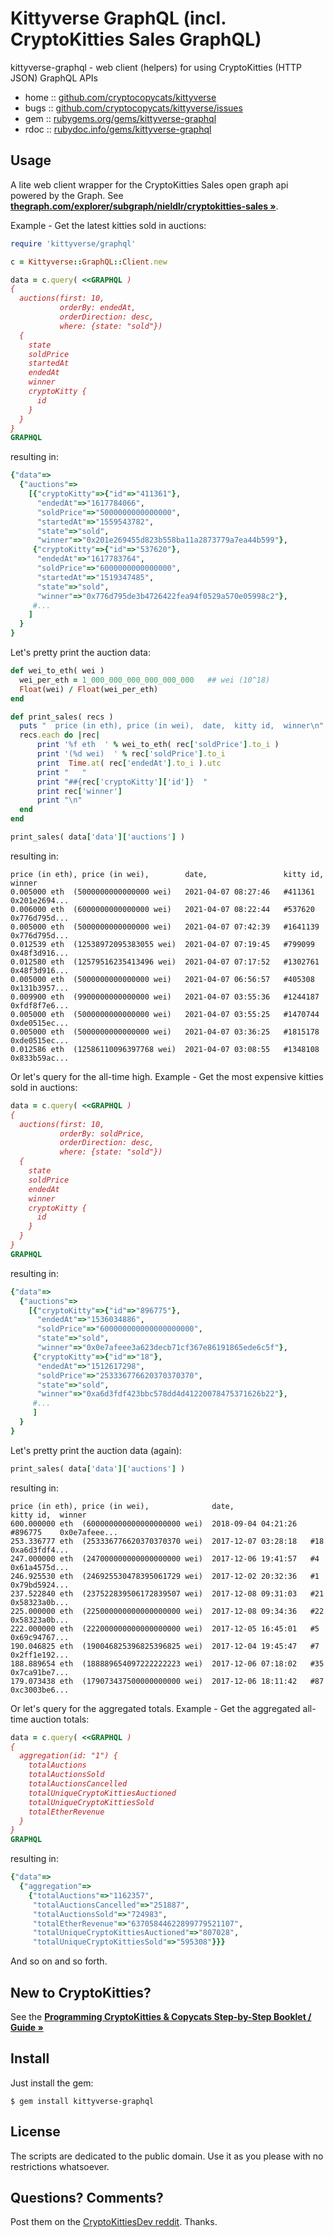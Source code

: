 # Kittyverse GraphQL  (incl. CryptoKitties Sales GraphQL)


kittyverse-graphql - web client (helpers) for using CryptoKitties (HTTP JSON) GraphQL APIs



* home  :: [github.com/cryptocopycats/kittyverse](https://github.com/cryptocopycats/kittyverse)
* bugs  :: [github.com/cryptocopycats/kittyverse/issues](https://github.com/cryptocopycats/kittyverse/issues)
* gem   :: [rubygems.org/gems/kittyverse-graphql](https://rubygems.org/gems/kittyverse-graphql)
* rdoc  :: [rubydoc.info/gems/kittyverse-graphql](http://rubydoc.info/gems/kittyverse-graphql)




## Usage

A lite web client wrapper for the CryptoKitties Sales open graph api
powered by the Graph.
See [**thegraph.com/explorer/subgraph/nieldlr/cryptokitties-sales »**](https://thegraph.com/explorer/subgraph/nieldlr/cryptokitties-sales).



Example - Get the latest kitties sold in auctions:

``` ruby
require 'kittyverse/graphql'

c = Kittyverse::GraphQL::Client.new

data = c.query( <<GRAPHQL )
{
  auctions(first: 10,
           orderBy: endedAt,
           orderDirection: desc,
           where: {state: "sold"})
  {
    state
    soldPrice
    startedAt
    endedAt
    winner
    cryptoKitty {
      id
    }
  }
}
GRAPHQL
```


resulting in:

``` ruby
{"data"=>
  {"auctions"=>
    [{"cryptoKitty"=>{"id"=>"411361"},
      "endedAt"=>"1617784066",
      "soldPrice"=>"5000000000000000",
      "startedAt"=>"1559543782",
      "state"=>"sold",
      "winner"=>"0x201e269455d823b558ba11a2873779a7ea44b599"},
     {"cryptoKitty"=>{"id"=>"537620"},
      "endedAt"=>"1617783764",
      "soldPrice"=>"6000000000000000",
      "startedAt"=>"1519347485",
      "state"=>"sold",
      "winner"=>"0x776d795de3b4726422fea94f0529a570e05998c2"},
     #...
    ]
  }
}
```

Let's pretty print the auction data:

``` ruby
def wei_to_eth( wei )
  wei_per_eth = 1_000_000_000_000_000_000   ## wei (10^18)
  Float(wei) / Float(wei_per_eth)
end

def print_sales( recs )
  puts "  price (in eth), price (in wei),  date,  kitty id,  winner\n"
  recs.each do |rec|
      print '%f eth  ' % wei_to_eth( rec['soldPrice'].to_i )
      print '(%d wei)  ' % rec['soldPrice'].to_i
      print  Time.at( rec['endedAt'].to_i ).utc
      print "   "
      print "##{rec['cryptoKitty']['id']}  "
      print rec['winner']
      print "\n"
  end
end

print_sales( data['data']['auctions'] )
```

resulting in:

```
price (in eth), price (in wei),        date,                 kitty id,  winner
0.005000 eth  (5000000000000000 wei)   2021-04-07 08:27:46   #411361    0x201e2694...
0.006000 eth  (6000000000000000 wei)   2021-04-07 08:22:44   #537620    0x776d795d...
0.005000 eth  (5000000000000000 wei)   2021-04-07 07:42:39   #1641139   0x776d795d...
0.012539 eth  (12538972095383055 wei)  2021-04-07 07:19:45   #799099    0x48f3d916...
0.012580 eth  (12579516235413496 wei)  2021-04-07 07:17:52   #1302761   0x48f3d916...
0.005000 eth  (5000000000000000 wei)   2021-04-07 06:56:57   #405308    0x131b3957...
0.009900 eth  (9900000000000000 wei)   2021-04-07 03:55:36   #1244187   0xfdf8f7e6...
0.005000 eth  (5000000000000000 wei)   2021-04-07 03:55:25   #1470744   0xde0515ec...
0.005000 eth  (5000000000000000 wei)   2021-04-07 03:36:25   #1815178   0xde0515ec...
0.012586 eth  (12586110096397768 wei)  2021-04-07 03:08:55   #1348108   0x833b59ac...
```


Or let's query for the all-time high.
Example - Get the most expensive kitties sold in auctions:


``` ruby
data = c.query( <<GRAPHQL )
{
  auctions(first: 10,
           orderBy: soldPrice,
           orderDirection: desc,
           where: {state: "sold"})
  {
    state
    soldPrice
    endedAt
    winner
    cryptoKitty {
      id
    }
  }
}
GRAPHQL
```

resulting in:

``` ruby
{"data"=>
  {"auctions"=>
    [{"cryptoKitty"=>{"id"=>"896775"},
      "endedAt"=>"1536034886",
      "soldPrice"=>"600000000000000000000",
      "state"=>"sold",
      "winner"=>"0x0e7afeee3a623decb71cf367e86191865ede6c5f"},
     {"cryptoKitty"=>{"id"=>"18"},
      "endedAt"=>"1512617298",
      "soldPrice"=>"253336776620370370370",
      "state"=>"sold",
      "winner"=>"0xa6d3fdf423bbc578dd4d41220078475371626b22"},
     #...
     ]
  }
}
```

Let's pretty print the auction data (again):

``` ruby
print_sales( data['data']['auctions'] )
```

resulting in:

```
price (in eth), price (in wei),              date,                 kitty id,  winner
600.000000 eth  (600000000000000000000 wei)  2018-09-04 04:21:26   #896775    0x0e7afeee...
253.336777 eth  (253336776620370370370 wei)  2017-12-07 03:28:18   #18        0xa6d3fdf4...
247.000000 eth  (247000000000000000000 wei)  2017-12-06 19:41:57   #4         0x61a4575d...
246.925530 eth  (246925530478395061729 wei)  2017-12-02 20:32:36   #1         0x79bd5924...
237.522840 eth  (237522839506172839507 wei)  2017-12-08 09:31:03   #21        0x58323a0b...
225.000000 eth  (225000000000000000000 wei)  2017-12-08 09:34:36   #22        0x58323a0b...
222.000000 eth  (222000000000000000000 wei)  2017-12-05 16:45:01   #5         0x69c94767...
190.046825 eth  (190046825396825396825 wei)  2017-12-04 19:45:47   #7         0x2ff1e192...
188.889654 eth  (188889654097222222223 wei)  2017-12-06 07:18:02   #35        0x7ca91be7...
179.073438 eth  (179073437500000000000 wei)  2017-12-06 18:11:42   #87        0xc3003be6...
```


Or let's query for the aggregated totals.
Example - Get the aggregated all-time auction totals:

``` ruby
data = c.query( <<GRAPHQL )
{
  aggregation(id: "1") {
    totalAuctions
    totalAuctionsSold
    totalAuctionsCancelled
    totalUniqueCryptoKittiesAuctioned
    totalUniqueCryptoKittiesSold
    totalEtherRevenue
  }
}
GRAPHQL
```

resulting in:

``` ruby
{"data"=>
  {"aggregation"=>
    {"totalAuctions"=>"1162357",
     "totalAuctionsCancelled"=>"251887",
     "totalAuctionsSold"=>"724983",
     "totalEtherRevenue"=>"63705844622899779521107",
     "totalUniqueCryptoKittiesAuctioned"=>"807028",
     "totalUniqueCryptoKittiesSold"=>"595308"}}}
```

And so on and so forth.




## New to CryptoKitties?

See the
[**Programming CryptoKitties & Copycats Step-by-Step Booklet / Guide »**](https://github.com/cryptocopycats/programming-cryptokitties)




## Install

Just install the gem:

    $ gem install kittyverse-graphql


## License

The scripts are dedicated to the public domain.
Use it as you please with no restrictions whatsoever.


## Questions? Comments?


Post them on the [CryptoKittiesDev reddit](https://old.reddit.com/r/CryptoKittiesDev). Thanks.
